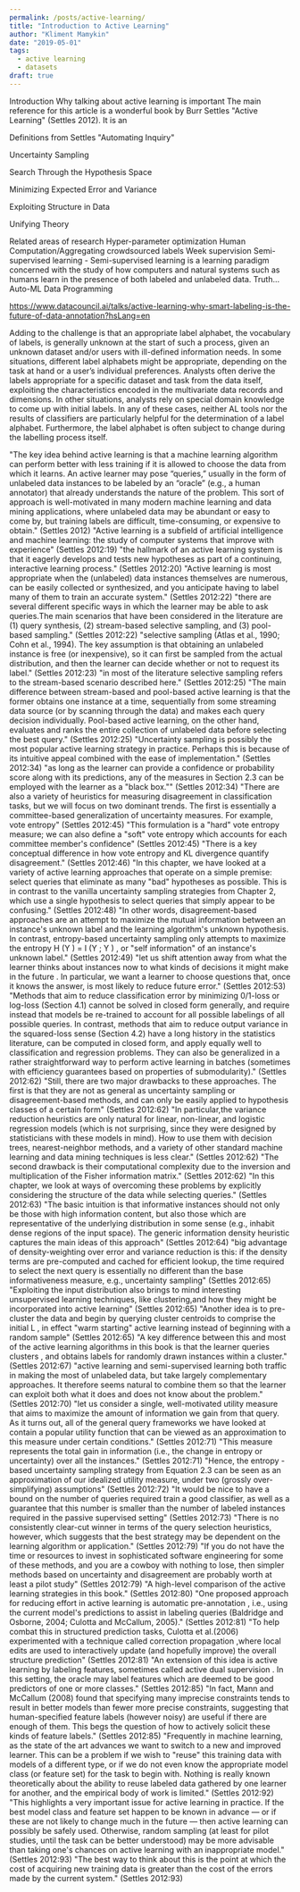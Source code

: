 ```yaml
---
permalink: /posts/active-learning/
title: "Introduction to Active Learning"
author: "Kliment Mamykin"
date: "2019-05-01"
tags: 
  - active learning
  - datasets
draft: true
---
```


Introduction
    Why talking about active learning is important
    The main reference for this article is a wonderful book by Burr Settles "Active Learning" (Settles 2012). It is an 

Definitions
    from Settles "Automating Inquiry"

Uncertainty Sampling 

Search Through the Hypothesis Space

Minimizing Expected Error and Variance

Exploiting Structure in Data

Unifying Theory




Related areas of research
    Hyper-parameter optimization
    Human Computation/Aggregating crowdsourced labels
    Week supervision
    Semi-supervised learning - Semi-supervised learning is a learning paradigm concerned with the study of how computers and natural systems such as humans learn in the presence of both labeled and unlabeled data. 
    Truth... 
    Auto-ML
    Data Programming 


https://www.datacouncil.ai/talks/active-learning-why-smart-labeling-is-the-future-of-data-annotation?hsLang=en


Adding to the challenge is that an appropriate label alphabet, the vocabulary of labels, 
is generally unknown at the start of such a process, given an unknown dataset and/or users with ill-defined information needs. 
In some situations, different label alphabets might be appropriate, depending on the task at hand or a user’s individual preferences. 
Analysts often derive the labels appropriate for a specific dataset and task from the data itself, exploiting the characteristics 
encoded in the multivariate data records and dimensions. In other situations, analysts rely on special domain knowledge to come up with 
initial labels. In any of these cases, neither AL tools nor the results of classifiers are particularly helpful for the determination of a 
label alphabet. Furthermore, the label alphabet is often subject to change during the labelling process itself.

"The key idea behind active learning is that a machine learning algorithm can perform better with less training if it is allowed to choose the data from which it learns. An active learner may pose “queries,” usually in the form of unlabeled data instances to be labeled by an “oracle” (e.g., a human annotator) that already understands the nature of the problem. This sort of approach is well-motivated in many modern machine learning and data mining applications, where unlabeled data may be abundant or easy to come by, but training labels are difficult, time-consuming, or expensive to obtain." (Settles 2012)
"Active learning is a subfield of artificial intelligence and machine learning: the study of computer systems that improve with experience" (Settles 2012:19)
"the hallmark of an active learning system is that it eagerly develops and tests new hypotheses as part of a continuing, interactive learning process." (Settles 2012:20)
"Active learning is most appropriate when the (unlabeled) data instances themselves are numerous, can be easily collected or synthesized, and you anticipate having to label many of them to train an accurate system." (Settles 2012:22)
"there are several different specific ways in which the learner may be able to ask queries.The main scenarios that have been considered in the literature are (1) query synthesis, (2) stream-based selective sampling, and (3) pool-based sampling." (Settles 2012:22)
"selective sampling (Atlas et al., 1990; Cohn et al., 1994). The key assumption is that obtaining an unlabeled instance is free (or inexpensive), so it can first be sampled from the actual distribution, and then the learner can decide whether or not to request its label." (Settles 2012:23)
"in most of the literature selective sampling refers to the stream-based scenario described here." (Settles 2012:25)
"The main difference between stream-based and pool-based active learning is that the former obtains one instance at a time, sequentially from some streaming data source (or by scanning through the data) and makes each query decision individually. Pool-based active learning, on the other hand, evaluates and ranks the entire collection of unlabeled data before selecting the best query." (Settles 2012:25)
"Uncertainty sampling is possibly the most popular active learning strategy in practice. Perhaps this is because of its intuitive appeal combined with the ease of implementation." (Settles 2012:34)
"as long as the learner can provide a confidence or probability score along with its predictions, any of the measures in Section 2.3 can be employed with the learner as a "black box."" (Settles 2012:34)
"There are also a variety of heuristics for measuring disagreement in classification tasks, but we will focus on two dominant trends. The first is essentially a committee-based generalization of uncertainty measures. For example, vote entropy" (Settles 2012:45)
"This formulation is a "hard" vote entropy measure; we can also define a "soft" vote entropy which accounts for each committee member's confidence" (Settles 2012:45)
"There is a key conceptual difference in how vote entropy and KL divergence quantify disagreement." (Settles 2012:46)
"In this chapter, we have looked at a variety of active learning approaches that operate on a simple premise: select queries that eliminate as many "bad" hypotheses as possible. This is in contrast to the vanilla uncertainty sampling strategies from Chapter 2, which use a single hypothesis to select queries that simply appear to be confusing." (Settles 2012:48)
"In other words, disagreement-based approaches are an attempt to maximize the mutual information between an instance's unknown label and the learning algorithm's unknown hypothesis. In contrast, entropy-based uncertainty sampling only attempts to maximize the entropy H (Y ) = I (Y ; Y ) , or "self information" of an instance's unknown label." (Settles 2012:49)
"let us shift attention away from what the learner thinks about instances now to what kinds of decisions it might make in the future . In particular, we want a learner to choose questions that, once it knows the answer, is most likely to reduce future error." (Settles 2012:53)
"Methods that aim to reduce classification error by minimizing 0/1-loss or log-loss (Section 4.1) cannot be solved in closed form generally, and require instead that models be re-trained to account for all possible labelings of all possible queries. In contrast, methods that aim to reduce output variance in the squared-loss sense (Section 4.2) have a long history in the statistics literature, can be computed in closed form, and apply equally well to classification and regression problems. They can also be generalized in a rather straightforward way to perform active learning in batches (sometimes with efficiency guarantees based on properties of submodularity)." (Settles 2012:62)
"Still, there are two major drawbacks to these approaches. The first is that they are not as general as uncertainty sampling or disagreement-based methods, and can only be easily applied to hypothesis classes of a certain form" (Settles 2012:62)
"In particular,the variance reduction heuristics are only natural for linear, non-linear, and logistic regression models (which is not surprising, since they were designed by statisticians with these models in mind). How to use them with decision trees, nearest-neighbor methods, and a variety of other standard machine learning and data mining techniques is less clear." (Settles 2012:62)
"The second drawback is their computational complexity due to the inversion and multiplication of the Fisher information matrix." (Settles 2012:62)
"In this chapter, we look at ways of overcoming these problems by explicitly considering the structure of the data while selecting queries." (Settles 2012:63)
"The basic intuition is that informative instances should not only be those with high information content, but also those which are representative of the underlying distribution in some sense (e.g., inhabit dense regions of the input space). The generic information density heuristic captures the main ideas of this approach" (Settles 2012:64)
"big advantage of density-weighting over error and variance reduction is this: if the density terms are pre-computed and cached for efficient lookup, the time required to select the next query is essentially no different than the base informativeness measure, e.g., uncertainty sampling" (Settles 2012:65)
"Exploiting the input distribution also brings to mind interesting unsupervised learning techniques, like clustering,and how they might be incorporated into active learning" (Settles 2012:65)
"Another idea is to pre-cluster the data and begin by querying cluster centroids to comprise the initial L , in effect "warm starting" active learning instead of beginning with a random sample" (Settles 2012:65)
"A key difference between this and most of the active learning algorithms in this book is that the learner queries clusters , and obtains labels for randomly drawn instances within a cluster." (Settles 2012:67)
"active learning and semi-supervised learning both traffic in making the most of unlabeled data, but take largely complementary approaches. It therefore seems natural to combine them so that the learner can exploit both what it does and does not know about the problem." (Settles 2012:70)
"let us consider a single, well-motivated utility measure that aims to maximize the amount of information we gain from that query. As it turns out, all of the general query frameworks we have looked at contain a popular utility function that can be viewed as an approximation to this measure under certain conditions." (Settles 2012:71)
"This measure represents the total gain in information (i.e., the change in entropy or uncertainty) over all the instances." (Settles 2012:71)
"Hence, the entropy -based uncertainty sampling strategy from Equation 2.3 can be seen as an approximation of our idealized utility measure, under two (grossly over-simplifying) assumptions" (Settles 2012:72)
"It would be nice to have a bound on the number of queries required train a good classifier, as well as a guarantee that this number is smaller than the number of labeled instances required in the passive supervised setting" (Settles 2012:73)
"There is no consistently clear-cut winner in terms of the query selection heuristics, however, which suggests that the best strategy may be dependent on the learning algorithm or application." (Settles 2012:79)
"If you do not have the time or resources to invest in sophisticated software engineering for some of these methods, and you are a cowboy with nothing to lose, then simpler methods based on uncertainty and disagreement are probably worth at least a pilot study" (Settles 2012:79)
"A high-level comparison of the active learning strategies in this book." (Settles 2012:80)
"One proposed approach for reducing effort in active learning is automatic pre-annotation , i.e., using the current model's predictions to assist in labeling queries (Baldridge and Osborne, 2004; Culotta and McCallum, 2005)." (Settles 2012:81)
"To help combat this in structured prediction tasks, Culotta et al.(2006) experimented with a technique called correction propagation ,where local edits are used to interactively update (and hopefully improve) the overall structure prediction" (Settles 2012:81)
"An extension of this idea is active learning by labeling features, sometimes called active dual supervision . In this setting, the oracle may label features which are deemed to be good predictors of one or more classes." (Settles 2012:85)
"In fact, Mann and McCallum (2008) found that specifying many imprecise constraints tends to result in better models than fewer more precise constraints, suggesting that human-specified feature labels (however noisy) are useful if there are enough of them. This begs the question of how to actively solicit these kinds of feature labels." (Settles 2012:85)
"Frequently in machine learning, as the state of the art advances we want to switch to a new and improved learner. This can be a problem if we wish to "reuse" this training data with models of a different type, or if we do not even know the appropriate model class (or feature set) for the task to begin with. Nothing is really known theoretically about the ability to reuse labeled data gathered by one learner for another, and the empirical body of work is limited." (Settles 2012:92)
"This highlights a very important issue for active learning in practice. If the best model class and feature set happen to be known in advance — or if these are not likely to change much in the future — then active learning can possibly be safely used. Otherwise, random sampling (at least for pilot studies, until the task can be better understood) may be more advisable than taking one's chances on active learning with an inappropriate model." (Settles 2012:93)
"The best way to think about this is the point at which the cost of acquiring new training data is greater than the cost of the errors made by the current system." (Settles 2012:93)
